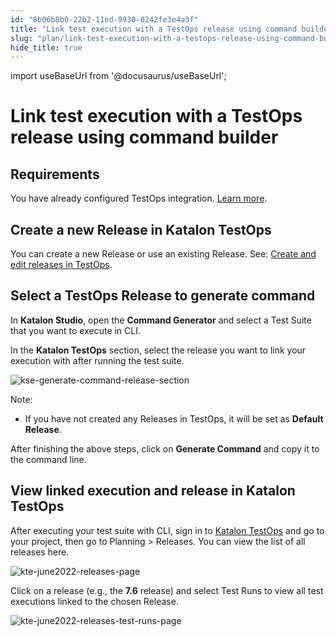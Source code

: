 ```yaml
---
id: "8b06b8b0-22b2-11ed-9930-0242fe3e4a3f"
title: "Link test execution with a TestOps release using command builder"
slug: "plan/link-test-execution-with-a-testops-release-using-command-builder"
hide_title: true
---
```

import useBaseUrl from '@docusaurus/useBaseUrl';


# <a id="id_execution-release-cli" class="anchor_top_offset"/><a id="ariaid-title1" class="anchor_top_offset"/>Link test execution with a TestOps release using command builder


## Requirements

<p xmlns="http://www.w3.org/1999/xhtml" className="p">You have already configured TestOps integration. <a className="xref" href="/docs/analyze/reports/upload-test-reports/upload-test-results-from-katalon-studio-to-katalon-testops-manually">Learn more</a>. </p> 

## <a id="id_2" class="anchor_top_offset"/>Create a new Release in Katalon TestOps

<p xmlns="http://www.w3.org/1999/xhtml" className="p">You can create a new Release or use an existing Release. See: <a className="xref" href="/docs/plan/create-and-edit-releases-in-testops">Create and edit releases in TestOps</a>.</p> 

## <a id="id_3" class="anchor_top_offset"/>Select a TestOps Release to generate command

<p xmlns="http://www.w3.org/1999/xhtml" className="p">In <strong className="ph b">Katalon Studio</strong>, open the <strong className="ph b">Command Generator</strong> and select a Test Suite that you want to execute in CLI.</p> 
<p xmlns="http://www.w3.org/1999/xhtml" className="p">In the <strong className="ph b">Katalon TestOps</strong> section, select the release you want to link your execution with after running the test suite.</p> 
<p xmlns="http://www.w3.org/1999/xhtml" className="p"><img className="image" src={useBaseUrl("/8b03f990-22b2-11ed-9930-0242fe3e4a3f.png")} alt="kse-generate-command-release-section" /></p> 
<div xmlns="http://www.w3.org/1999/xhtml" className="note note note_note"><span className="note__title">Note:</span> <ul className="ul"><li className="li"><p className="p">If you have not created any Releases in TestOps, it will be set as <strong className="ph b">Default Release</strong>.</p></li></ul></div>
<p xmlns="http://www.w3.org/1999/xhtml" className="p">After finishing the above steps, click on <strong className="ph b">Generate Command</strong> and copy it to the command line.</p> 

## <a id="id_4" class="anchor_top_offset"/>View linked execution and release in Katalon TestOps

<p xmlns="http://www.w3.org/1999/xhtml" className="p">After executing your test suite with CLI, sign in to <a className="xref j-external-link" href="https://testops.katalon.io/login" target="_blank">Katalon TestOps</a> and go to your project, then go to <span className="ph uicontrol">Planning</span> &gt; <span className="ph uicontrol">Releases</span>. You can view the list of all releases here. </p> 
<p xmlns="http://www.w3.org/1999/xhtml" className="p"><img className="image" src={useBaseUrl("/8b0495d0-22b2-11ed-9930-0242fe3e4a3f.png")} alt="kte-june2022-releases-page" /></p> 
<p xmlns="http://www.w3.org/1999/xhtml" className="p">Click on a release (e.g., the <strong className="ph b">7.6</strong> release) and select <span className="ph uicontrol">Test Runs</span> to view all test executions linked to the chosen Release.</p> 
<p xmlns="http://www.w3.org/1999/xhtml" className="p"><img className="image" src={useBaseUrl("/8b035d50-22b2-11ed-9930-0242fe3e4a3f.png")} alt="kte-june2022-releases-test-runs-page" /></p> 
